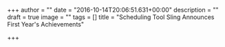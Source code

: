 +++
author = ""
date = "2016-10-14T20:06:51.631+00:00"
description = ""
draft = true
image = ""
tags = []
title = "Scheduling Tool Sling Announces First Year's Achievements"

+++
